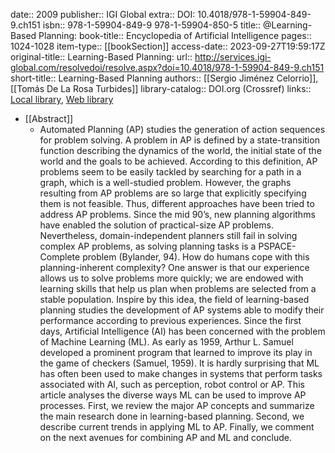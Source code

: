 date:: 2009
publisher:: IGI Global
extra:: DOI: 10.4018/978-1-59904-849-9.ch151
isbn:: 978-1-59904-849-9 978-1-59904-850-5
title:: @Learning-Based Planning:
book-title:: Encyclopedia of Artificial Intelligence
pages:: 1024-1028
item-type:: [[bookSection]]
access-date:: 2023-09-27T19:59:17Z
original-title:: Learning-Based Planning:
url:: http://services.igi-global.com/resolvedoi/resolve.aspx?doi=10.4018/978-1-59904-849-9.ch151
short-title:: Learning-Based Planning
authors:: [[Sergio Jiménez Celorrio]], [[Tomás De La Rosa Turbides]]
library-catalog:: DOI.org (Crossref)
links:: [Local library](zotero://select/groups/2386895/items/S6IXP746), [Web library](https://www.zotero.org/groups/2386895/items/S6IXP746)

- [[Abstract]]
	- Automated Planning (AP) studies the generation of action sequences for problem solving. A problem in AP is defined by a state-transition function describing the dynamics of the world, the initial state of the world and the goals to be achieved. According to this definition, AP problems seem to be easily tackled by searching for a path in a graph, which is a well-studied problem. However, the graphs resulting from AP problems are so large that explicitly specifying them is not feasible. Thus, different approaches have been tried to address AP problems. Since the mid 90’s, new planning algorithms have enabled the solution of practical-size AP problems. Nevertheless, domain-independent planners still fail in solving complex AP problems, as solving planning tasks is a PSPACE-Complete problem (Bylander, 94). How do humans cope with this planning-inherent complexity? One answer is that our experience allows us to solve problems more quickly; we are endowed with learning skills that help us plan when problems are selected from a stable population. Inspire by this idea, the field of learning-based planning studies the development of AP systems able to modify their performance according to previous experiences. Since the first days, Artificial Intelligence (AI) has been concerned with the problem of Machine Learning (ML). As early as 1959, Arthur L. Samuel developed a prominent program that learned to improve its play in the game of checkers (Samuel, 1959). It is hardly surprising that ML has often been used to make changes in systems that perform tasks associated with AI, such as perception, robot control or AP. This article analyses the diverse ways ML can be used to improve AP processes. First, we review the major AP concepts and summarize the main research done in learning-based planning. Second, we describe current trends in applying ML to AP. Finally, we comment on the next avenues for combining AP and ML and conclude.